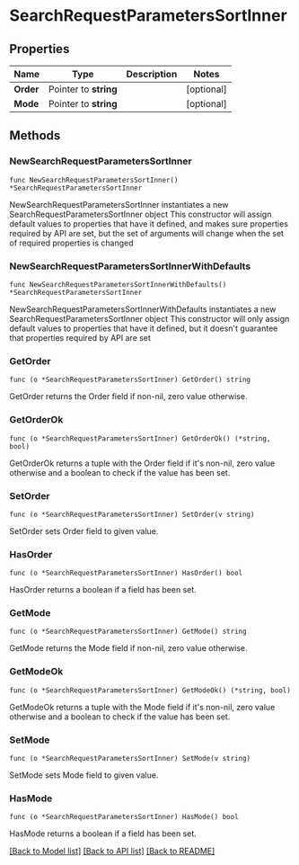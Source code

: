 # SearchRequestParametersSortInner

## Properties

Name | Type | Description | Notes
------------ | ------------- | ------------- | -------------
**Order** | Pointer to **string** |  | [optional] 
**Mode** | Pointer to **string** |  | [optional] 

## Methods

### NewSearchRequestParametersSortInner

`func NewSearchRequestParametersSortInner() *SearchRequestParametersSortInner`

NewSearchRequestParametersSortInner instantiates a new SearchRequestParametersSortInner object
This constructor will assign default values to properties that have it defined,
and makes sure properties required by API are set, but the set of arguments
will change when the set of required properties is changed

### NewSearchRequestParametersSortInnerWithDefaults

`func NewSearchRequestParametersSortInnerWithDefaults() *SearchRequestParametersSortInner`

NewSearchRequestParametersSortInnerWithDefaults instantiates a new SearchRequestParametersSortInner object
This constructor will only assign default values to properties that have it defined,
but it doesn't guarantee that properties required by API are set

### GetOrder

`func (o *SearchRequestParametersSortInner) GetOrder() string`

GetOrder returns the Order field if non-nil, zero value otherwise.

### GetOrderOk

`func (o *SearchRequestParametersSortInner) GetOrderOk() (*string, bool)`

GetOrderOk returns a tuple with the Order field if it's non-nil, zero value otherwise
and a boolean to check if the value has been set.

### SetOrder

`func (o *SearchRequestParametersSortInner) SetOrder(v string)`

SetOrder sets Order field to given value.

### HasOrder

`func (o *SearchRequestParametersSortInner) HasOrder() bool`

HasOrder returns a boolean if a field has been set.

### GetMode

`func (o *SearchRequestParametersSortInner) GetMode() string`

GetMode returns the Mode field if non-nil, zero value otherwise.

### GetModeOk

`func (o *SearchRequestParametersSortInner) GetModeOk() (*string, bool)`

GetModeOk returns a tuple with the Mode field if it's non-nil, zero value otherwise
and a boolean to check if the value has been set.

### SetMode

`func (o *SearchRequestParametersSortInner) SetMode(v string)`

SetMode sets Mode field to given value.

### HasMode

`func (o *SearchRequestParametersSortInner) HasMode() bool`

HasMode returns a boolean if a field has been set.


[[Back to Model list]](../README.md#documentation-for-models) [[Back to API list]](../README.md#documentation-for-api-endpoints) [[Back to README]](../README.md)


